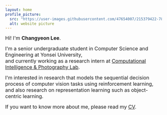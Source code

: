 ```yaml
---
layout: home
profile_picture:
  src: "https://user-images.githubusercontent.com/47654007/215379422-785fd628-a11c-4ad2-8ccc-3402aa291e50.jpg"
  alt: website picture
---
```


<p><font size=3>Hi! I'm <b>Changyeon Lee</b>.</font></p>

<p><font size=3>I'm a senior undergraduate student in Computer Science and Engineering at Yonsei University,<br> and currently working as a research intern at <a href="http://ciplab.github.io"><u>Computational Intelligence & Photography Lab</u></a>.</font></p>

<p><font size=3>I'm interested in research that models the sequential decision process of computer vision tasks using reinforcement learning, and also research on representation learning such as object-centric learning.

</font></p>

<p><font size=3>If you want to know more about me, please read my <a href="https://drive.google.com/file/d/1k3zVVL-X6BlA9iAFpZSQ6EOQ3ce9ZWTf/view?usp=sharing"><u>CV</u></a>.</font></p>
